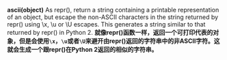 **ascii(object)**
As repr(), return a string containing a printable representation of an object, but escape the non-ASCII characters in the string returned by repr() using \x, \u or \U escapes. This generates a string similar to that returned by repr() in Python 2.
**就像repr()函数一样，返回一个可打印代表的对象，但是会使用`\x`，`\u`或者`\U`来避开由repr()返回的字符串中的非ASCII字符。这就会生成一个跟repr()在Python 2返回的相似的字符串。**
